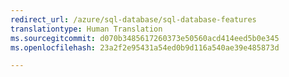 ```yaml
---
redirect_url: /azure/sql-database/sql-database-features
translationtype: Human Translation
ms.sourcegitcommit: d070b3485617260373e50560acd414eed5b0e345
ms.openlocfilehash: 23a2f2e95431a54ed0b9d116a540ae39e485873d

--- 
```



<!--HONumber=Dec16_HO1-->


